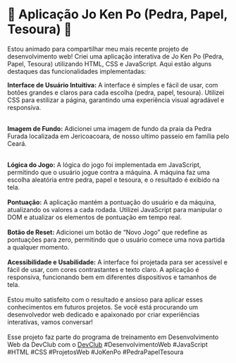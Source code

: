 <h1>🚀 Aplicação Jo Ken Po (Pedra, Papel, Tesoura) 🚀</h1>

Estou animado para compartilhar meu mais recente projeto de desenvolvimento web! Criei uma aplicação interativa de Jo Ken Po (Pedra, Papel, Tesoura) utilizando HTML, CSS e JavaScript. Aqui estão alguns destaques das funcionalidades implementadas:

<strong>Interface de Usuário Intuitiva:</strong>
A interface é simples e fácil de usar, com botões grandes e claros para cada escolha (pedra, papel, tesoura).
Utilizei CSS para estilizar a página, garantindo uma experiência visual agradável e responsiva. <br><br>

<strong>Imagem de Fundo:</strong>
Adicionei uma imagem de fundo da praia da Pedra Furada localizada em Jericoacoara, de nosso ultimo passeio em família pelo Ceará. 
<br><br>

<strong>Lógica do Jogo:</strong>
A lógica do jogo foi implementada em JavaScript, permitindo que o usuário jogue contra a máquina.
A máquina faz uma escolha aleatória entre pedra, papel e tesoura, e o resultado é exibido na tela.
<br><br>
<strong>Pontuação:</strong>
A aplicação mantém a pontuação do usuário e da máquina, atualizando os valores a cada rodada.
Utilizei JavaScript para manipular o DOM e atualizar os elementos de pontuação em tempo real.
<br><br>
<strong>Botão de Reset:</strong>
Adicionei um botão de “Novo Jogo” que redefine as pontuações para zero, permitindo que o usuário comece uma nova partida a qualquer momento.
<br><br>
<strong>Acessibilidade e Usabilidade:</strong>
A interface foi projetada para ser acessível e fácil de usar, com cores contrastantes e texto claro.
A aplicação é responsiva, funcionando bem em diferentes dispositivos e tamanhos de tela.
<br><br>
Estou muito satisfeito com o resultado e ansioso para aplicar esses conhecimentos em futuros projetos. Se você está procurando um desenvolvedor web dedicado e apaixonado por criar experiências interativas, vamos conversar!
<br><br>
Esse projeto faz parte do programa de treinamento em Desenvolvimento Web da DevClub com o <a href = www.devclub.com.br>DevClub<a/>
#DesenvolvimentoWeb #JavaScript #HTML #CSS #ProjetosWeb #JoKenPo #PedraPapelTesoura
